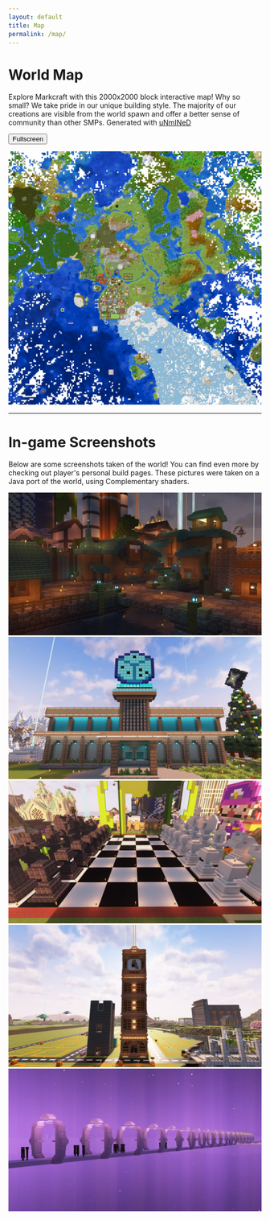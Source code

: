 ```yaml
---
layout: default
title: Map
permalink: /map/
---
```


# World Map

Explore Markcraft with this 2000x2000 block interactive map! Why so small? We take pride in our unique building style. The majority of our creations are visible from the world spawn and offer a better sense of community than other SMPs. Generated with [uNmINeD](https://unmined.net/)

<button id="fullscreen-toggle" class="fullscreen-button">Fullscreen</button>

<div class="zoom-container">
  <img src="/assets/images/markcraft_map.webp" alt="An image of the MarkCraft world map. The map shows all the different biomes around the world spawn, aswell as the very colorful town itself. Zooming in reveals all the seperate roads and building in the town." class="zoom-map" />
</div>

---

# In-game Screenshots

Below are some screenshots taken of the world! You can find even more by checking out player's personal build pages.
These pictures were taken on a Java port of the world, using Complementary shaders.

<div class="build-gallery">
  <div class="build-item"><img src="/assets/images/builds/docks.webp" alt="A warmly lighted dock area built on a deepslate base, with spruce buildings, and blue warped wood for the roof. The center building is a tavern with a large mug sign on the front." /></div>
  <div class="build-item"><img src="/assets/images/builds/diamond_dice.webp" alt="A two story building with grey walls on the first floor and blue walls on the second, with brown mud bricks for the accents. At the top of the building is a sign that shows a large dice built out of diamond blocks." /></div>
  <div class="build-item"><img src="/assets/images/builds/chess.webp" alt="A very large chessboard with blackstone pieces on the left and white quartz pieces on the right. None of the pieces have moved from their starting points." /></div>
  <div class="build-item"><img src="/assets/images/builds/clocktower.webp" alt="A tall orange copper clocktower sits in the middle of an unfinished city. Along the building's sides are yellow lights and an orange beacon comes out from the top of the structure." /></div>
  <div class="build-item"><img src="/assets/images/builds/end_bridge.webp" alt="Many endermen stand ontop of a white bridge that floats above the purple glowing void. On the bridge are arches that glow white and repeat every few blocks. In the distance, the outline of an end island can be seen, but the details cannot be made out." /></div>
</div>